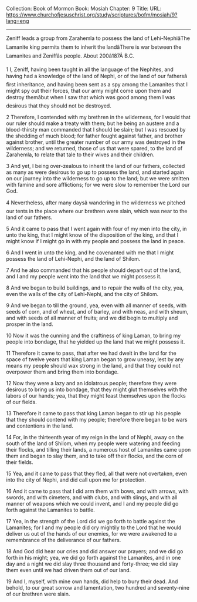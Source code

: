 Collection: Book of Mormon
Book: Mosiah
Chapter: 9
Title: 
URL: https://www.churchofjesuschrist.org/study/scriptures/bofm/mosiah/9?lang=eng

---

Zeniff leads a group from Zarahemla to possess the land of Lehi-NephiâThe Lamanite king permits them to inherit the landâThere is war between the Lamanites and Zeniffâs people. About 200â187Â B.C.

1 I, Zeniff, having been taught in all the language of the Nephites, and having had a knowledge of the land of Nephi, or of the land of our fathersâ first inheritance, and having been sent as a spy among the Lamanites that I might spy out their forces, that our army might come upon them and destroy themâbut when I saw that which was good among them I was desirous that they should not be destroyed.

2 Therefore, I contended with my brethren in the wilderness, for I would that our ruler should make a treaty with them; but he being an austere and a blood-thirsty man commanded that I should be slain; but I was rescued by the shedding of much blood; for father fought against father, and brother against brother, until the greater number of our army was destroyed in the wilderness; and we returned, those of us that were spared, to the land of Zarahemla, to relate that tale to their wives and their children.

3 And yet, I being over-zealous to inherit the land of our fathers, collected as many as were desirous to go up to possess the land, and started again on our journey into the wilderness to go up to the land; but we were smitten with famine and sore afflictions; for we were slow to remember the Lord our God.

4 Nevertheless, after many daysâ wandering in the wilderness we pitched our tents in the place where our brethren were slain, which was near to the land of our fathers.

5 And it came to pass that I went again with four of my men into the city, in unto the king, that I might know of the disposition of the king, and that I might know if I might go in with my people and possess the land in peace.

6 And I went in unto the king, and he covenanted with me that I might possess the land of Lehi-Nephi, and the land of Shilom.

7 And he also commanded that his people should depart out of the land, and I and my people went into the land that we might possess it.

8 And we began to build buildings, and to repair the walls of the city, yea, even the walls of the city of Lehi-Nephi, and the city of Shilom.

9 And we began to till the ground, yea, even with all manner of seeds, with seeds of corn, and of wheat, and of barley, and with neas, and with sheum, and with seeds of all manner of fruits; and we did begin to multiply and prosper in the land.

10 Now it was the cunning and the craftiness of king Laman, to bring my people into bondage, that he yielded up the land that we might possess it.

11 Therefore it came to pass, that after we had dwelt in the land for the space of twelve years that king Laman began to grow uneasy, lest by any means my people should wax strong in the land, and that they could not overpower them and bring them into bondage.

12 Now they were a lazy and an idolatrous people; therefore they were desirous to bring us into bondage, that they might glut themselves with the labors of our hands; yea, that they might feast themselves upon the flocks of our fields.

13 Therefore it came to pass that king Laman began to stir up his people that they should contend with my people; therefore there began to be wars and contentions in the land.

14 For, in the thirteenth year of my reign in the land of Nephi, away on the south of the land of Shilom, when my people were watering and feeding their flocks, and tilling their lands, a numerous host of Lamanites came upon them and began to slay them, and to take off their flocks, and the corn of their fields.

15 Yea, and it came to pass that they fled, all that were not overtaken, even into the city of Nephi, and did call upon me for protection.

16 And it came to pass that I did arm them with bows, and with arrows, with swords, and with cimeters, and with clubs, and with slings, and with all manner of weapons which we could invent, and I and my people did go forth against the Lamanites to battle.

17 Yea, in the strength of the Lord did we go forth to battle against the Lamanites; for I and my people did cry mightily to the Lord that he would deliver us out of the hands of our enemies, for we were awakened to a remembrance of the deliverance of our fathers.

18 And God did hear our cries and did answer our prayers; and we did go forth in his might; yea, we did go forth against the Lamanites, and in one day and a night we did slay three thousand and forty-three; we did slay them even until we had driven them out of our land.

19 And I, myself, with mine own hands, did help to bury their dead. And behold, to our great sorrow and lamentation, two hundred and seventy-nine of our brethren were slain.
